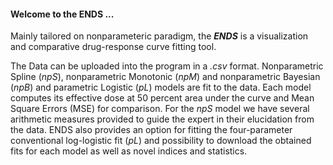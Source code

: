 #### Welcome to the ENDS ...

Mainly tailored on nonparameteric paradigm, the ***ENDS*** is a visualization and comparative drug-response curve fitting tool.

The Data can be uploaded into the program in a *.csv* format. Nonparametric Spline (*npS*), nonparametric Monotonic (*npM*) and nonparametric Bayesian (*npB*) and parametric Logistic (*pL*) models are fit to the data. Each model computes its effective dose at 50 percent area under the curve and Mean Square Errors (MSE) for comparison. For the *npS* model we have several arithmetic measures provided to guide the expert in their elucidation from the data. ENDS also provides an option for fitting the four-parameter conventional log-logistic fit (*pL*) and possibility to download the obtained fits for each model as well as novel indices and statistics.



